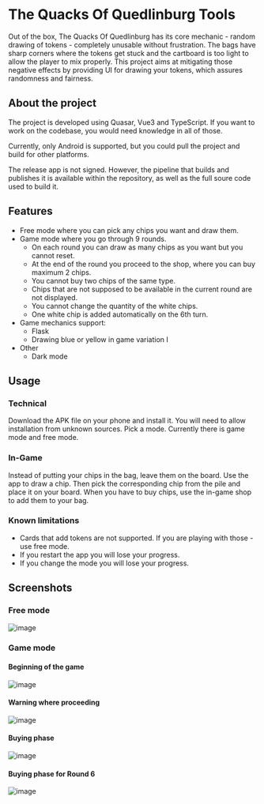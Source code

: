 # The Quacks Of Quedlinburg Tools

Out of the box, The Quacks Of Quedlinburg has its core mechanic - random drawing of tokens - completely unusable without frustration. The bags have sharp corners where the tokens get stuck and the cartboard is too light to allow the player to mix properly. This project aims at mitigating those negative effects by providing UI for drawing your tokens, which assures randomness and fairness.

## About the project

The project is developed using Quasar, Vue3 and TypeScript. If you want to work on the codebase, you would need knowledge in all of those.

Currently, only Android is supported, but you could pull the project and build for other platforms.

The release app is not signed. However, the pipeline that builds and publishes it is available within the repository, as well as the full soure code used to build it.

## Features

- Free mode where you can pick any chips you want and draw them.
- Game mode where you go through 9 rounds.
  - On each round you can draw as many chips as you want but you cannot reset.
  - At the end of the round you proceed to the shop, where you can buy maximum 2 chips.
  - You cannot buy two chips of the same type.
  - Chips that are not supposed to be available in the current round are not displayed.
  - You cannot change the quantity of the white chips.
  - One white chip is added automatically on the 6th turn.
- Game mechanics support:
  - Flask
  - Drawing blue or yellow in game variation I
- Other
  - Dark mode

## Usage

### Technical

Download the APK file on your phone and install it. You will need to allow installation from unknown sources. Pick a mode. Currently there is game mode and free mode.

### In-Game

Instead of putting your chips in the bag, leave them on the board. Use the app to draw a chip. Then pick the corresponding chip from the pile and place it on your board. When you have to buy chips, use the in-game shop to add them to your bag.

### Known limitations

- Cards that add tokens are not supported. If you are playing with those - use free mode.
- If you restart the app you will lose your progress.
- If you change the mode you will lose your progress.

## Screenshots

### Free mode

![image](./screenshots/FreeMode.png)

### Game mode

#### Beginning of the game

![image](./screenshots/GameMode1.png)

#### Warning where proceeding

![image](./screenshots/GameMode2.png)

#### Buying phase

![image](./screenshots/GameMode3.png)

#### Buying phase for Round 6

![image](./screenshots/GameMode4.png)
